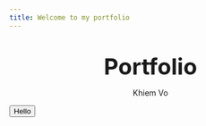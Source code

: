 ```yaml
---
title: Welcome to my portfolio
---
```

<p style="text-align:center; font-weight:700;font-size:40px;margin-bottom:0px;">Portfolio</p>
<p style="text-align: center;"> Khiem Vo </p>
<button onclick="alert(0);">Hello</button>